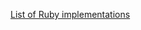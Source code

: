 [List of Ruby implementations](https://github.com/cogitator/ruby-implementations/wiki/List-of-Ruby-implementations)